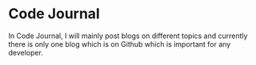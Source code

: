 # Code Journal

In Code Journal, I will mainly post blogs on different topics and currently there is only one blog which is on Github which is important for any developer.

<!-- This is my first blog and I am writing it on Github because I keep forgetting the commands. But its for other's reference also. -->
